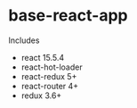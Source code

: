 # base-react-app

Includes

- react 15.5.4
- react-hot-loader
- react-redux 5+
- react-router 4+
- redux 3.6+
